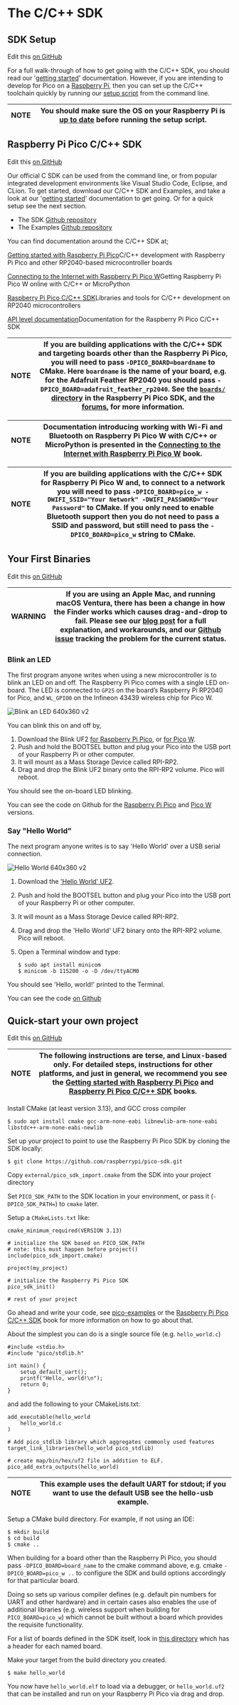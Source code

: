# The C/C++ SDK

## SDK Setup

Edit this [on GitHub](https://github.com/raspberrypi/documentation/blob/develop/documentation/asciidoc/microcontrollers/c_sdk/sdk_setup.adoc)

For a full walk-through of how to get going with the C/C++ SDK, you should read our '[getting started](https://datasheets.raspberrypi.com/pico/getting-started-with-pico.pdf)' documentation. However, if you are intending to develop for Pico on a [Raspberry Pi](https://www.raspberrypi.com/documentation/computers/os.html), then you can set up the C/C++ toolchain quickly by running our [setup script](https://raw.githubusercontent.com/raspberrypi/pico-setup/master/pico_setup.sh) from the command line.

| NOTE | You should make sure the OS on your Raspberry Pi is [up to date](https://www.raspberrypi.com/documentation/computers/os.html#update-software) before running the setup script. |
| ------ | --------------------------------------------------------------------------------------- |

## Raspberry Pi Pico C/C++ SDK

Edit this [on GitHub](https://github.com/raspberrypi/documentation/blob/develop/documentation/asciidoc/microcontrollers/c_sdk/official_sdk.adoc)

Our official C SDK can be used from the command line, or from popular integrated development environments like Visual Studio Code, Eclipse, and CLion. To get started, download our C/C++ SDK and Examples, and take a look at our '[getting started](https://datasheets.raspberrypi.com/pico/getting-started-with-pico.pdf)' documentation to get going. Or for a quick setup see the next section.

* The SDK [Github repository](https://github.com/raspberrypi/pico-sdk)
* The Examples [Github repository](https://github.com/raspberrypi/pico-examples)

You can find documentation around the C/C++ SDK at;

[Getting started with Raspberry Pi Pico](https://datasheets.raspberrypi.com/pico/getting-started-with-pico.pdf)C/C++ development with Raspberry Pi Pico and other RP2040-based microcontroller boards

[Connecting to the Internet with Raspberry Pi Pico W](https://datasheets.raspberrypi.com/picow/connecting-to-the-internet-with-pico-w.pdf)Getting Raspberry Pi Pico W online with C/C++ or MicroPython

[Raspberry Pi Pico C/C++ SDK](https://datasheets.raspberrypi.com/pico/raspberry-pi-pico-c-sdk.pdf)Libraries and tools for C/C++ development on RP2040 microcontrollers

[API level documentation](https://www.raspberrypi.com/documentation/pico-sdk/index_doxygen.html)Documentation for the Raspberry Pi Pico C/C++ SDK

| NOTE | If you are building applications with the C/C++ SDK and targeting boards other than the Raspberry Pi Pico, you will need to pass `-DPICO_BOARD=boardname` to CMake. Here `boardname` is the name of your board, e.g. for the Adafruit Feather RP2040 you should pass `-DPICO_BOARD=adafruit_feather_rp2040`. See the [`boards/`](https://github.com/raspberrypi/pico-sdk/tree/master/src/boards)​[ directory](https://github.com/raspberrypi/pico-sdk/tree/master/src/boards) in the Raspberry Pi Pico SDK, and the [forums](https://forums.raspberrypi.com/viewtopic.php?f=147&t=304393), for more information. |
| ------ | ------------------------------------------------------------------------------------------------------------------------------------------------------------------------------------------------------------------------------------------------------------------------------------------------------------ |

| NOTE | Documentation introducing working with Wi-Fi and Bluetooth on Raspberry Pi Pico W with C/C++ or MicroPython is presented in the [Connecting to the Internet with Raspberry Pi Pico W](https://datasheets.raspberrypi.com/picow/connecting-to-the-internet-with-pico-w.pdf) book. |
| ------ | ---------------------------------------------------------------------------------------------------------------------------------------- |

| NOTE | If you are building applications with the C/C++ SDK for Raspberry Pi Pico W and, to connect to a network you will need to pass `-DPICO_BOARD=pico_w -DWIFI_SSID="Your Network" -DWIFI_PASSWORD="Your Password"` to CMake. If you only need to enable Bluetooth support then you do not need to pass a SSID and password, but still need to pass the `-DPICO_BOARD=pico_w` string to CMake. |
| ------ | --------------------------------------------------------------------------------------------------------------------------------------------------------------------------------------------------------------------------------------------------------------------------------------- |

## Your First Binaries

Edit this [on GitHub](https://github.com/raspberrypi/documentation/blob/develop/documentation/asciidoc/microcontrollers/c_sdk/your_first_binary.adoc)

| WARNING | If you are using an Apple Mac, and running macOS Ventura, there has been a change in how the Finder works which causes drag-and-drop to fail. Please see our [blog post](https://www.raspberrypi.com/news/the-ventura-problem/) for a full explanation, and workarounds, and our [Github issue](https://github.com/raspberrypi/pico-sdk/issues/1081) tracking the problem for the current status. |
| --------- | -------------------------------------------------------------------------------------------------------------------------------------------------------------------------------------------------------------------------------------------------------------- |

### Blink an LED

The first program anyone writes when using a new microcontroller is to blink an LED on and off. The Raspberry Pi Pico comes with a single LED on-board. The LED is connected to `GP25` on the board’s Raspberry Pi RP2040 for Pico, and `WL_GPIO0` on the Infineon 43439 wireless chip for Pico W.

![Blink an LED 640x360 v2](https://www.raspberrypi.com/documentation/microcontrollers/images/Blink-an-LED-640x360-v2.gif)

You can blink this on and off by,

1. Download the Blink UF2 [for Raspberry Pi Pico](https://datasheets.raspberrypi.com/soft/blink.uf2), or [for Pico W](https://datasheets.raspberrypi.com/soft/blink_picow.uf2).
2. Push and hold the BOOTSEL button and plug your Pico into the USB port of your Raspberry Pi or other computer.
3. It will mount as a Mass Storage Device called RPI-RP2.
4. Drag and drop the Blink UF2 binary onto the RPI-RP2 volume. Pico will reboot.

You should see the on-board LED blinking.

You can see the code on Github for the [Raspberry Pi Pico](https://github.com/raspberrypi/pico-examples/blob/master/blink/blink.c) and [Pico W](https://github.com/raspberrypi/pico-examples/blob/master/pico_w/wifi/blink/picow_blink.c) versions.

### Say "Hello World"

The next program anyone writes is to say 'Hello World' over a USB serial connection.

![Hello World 640x360 v2](https://www.raspberrypi.com/documentation/microcontrollers/images/Hello-World-640x360-v2.gif)

1. Download the [&apos;Hello World&apos; UF2](https://datasheets.raspberrypi.com/soft/hello_world.uf2).
2. Push and hold the BOOTSEL button and plug your Pico into the USB port of your Raspberry Pi or other computer.
3. It will mount as a Mass Storage Device called RPI-RP2.
4. Drag and drop the 'Hello World' UF2 binary onto the RPI-RP2 volume. Pico will reboot.
5. Open a Terminal window and type:

    ```
    $ sudo apt install minicom
    $ minicom -b 115200 -o -D /dev/ttyACM0
    ```

You should see 'Hello, world!' printed to the Terminal.

You can see the code [on Github](https://github.com/raspberrypi/pico-examples/blob/master/hello_world/usb/hello_usb.c)

## Quick-start your own project

Edit this [on GitHub](https://github.com/raspberrypi/documentation/blob/develop/documentation/asciidoc/microcontrollers/c_sdk/quick_start.adoc)

| NOTE | The following instructions are terse, and Linux-based only. For detailed steps, instructions for other platforms, and just in general, we recommend you see the [Getting started with Raspberry Pi Pico](https://datasheets.raspberrypi.com/pico/getting-started-with-pico.pdf) and [Raspberry Pi Pico C/C++ SDK](https://datasheets.raspberrypi.com/pico/raspberry-pi-pico-c-sdk.pdf) books. |
| ------ | ------------------------------------------------------------------------------------------------------------------------------------------------------------------------------ |

Install CMake (at least version 3.13), and GCC cross compiler

```
$ sudo apt install cmake gcc-arm-none-eabi libnewlib-arm-none-eabi libstdc++-arm-none-eabi-newlib
```

Set up your project to point to use the Raspberry Pi Pico SDK by cloning the SDK locally:

```
$ git clone https://github.com/raspberrypi/pico-sdk.git
```

Copy `external/pico_sdk_import.cmake` from the SDK into your project directory

Set `PICO_SDK_PATH` to the SDK location in your environment, or pass it (`-DPICO_SDK_PATH=`) to `cmake` later.

Setup a `CMakeLists.txt` like:

```
cmake_minimum_required(VERSION 3.13)

# initialize the SDK based on PICO_SDK_PATH
# note: this must happen before project()
include(pico_sdk_import.cmake)

project(my_project)

# initialize the Raspberry Pi Pico SDK
pico_sdk_init()

# rest of your project
```

Go ahead and write your code, see [pico-examples](https://github.com/raspberrypi/pico-examples) or the [Raspberry Pi Pico C/C++ SDK](https://datasheets.raspberrypi.com/pico/raspberry-pi-pico-c-sdk.pdf) book for more information on how to go about that.

About the simplest you can do is a single source file (e.g. `hello_world.c`)

```
#include <stdio.h>
#include "pico/stdlib.h"

int main() {
    setup_default_uart();
    printf("Hello, world!\n");
    return 0;
}
```

and add the following to your CMakeLists.txt:

```
add_executable(hello_world
    hello_world.c
)

# Add pico_stdlib library which aggregates commonly used features
target_link_libraries(hello_world pico_stdlib)

# create map/bin/hex/uf2 file in addition to ELF.
pico_add_extra_outputs(hello_world)
```

| NOTE | This example uses the default UART for stdout; if you want to use the default USB see the hello-usb example. |
| ------ | -------------------------------------------------------------------------------------------------------------- |

Setup a CMake build directory. For example, if not using an IDE:

```
$ mkdir build
$ cd build
$ cmake ..
```

When building for a board other than the Raspberry Pi Pico, you should pass `-DPICO_BOARD=board_name` to the cmake command above, e.g. cmake `-DPICO_BOARD=pico_w ..` to configure the SDK and build options accordingly for that particular board.

Doing so sets up various compiler defines (e.g. default pin numbers for UART and other hardware) and in certain cases also enables the use of additional libraries (e.g. wireless support when building for `PICO_BOARD=pico_w`) which cannot be built without a board which provides the requisite functionality.

For a list of boards defined in the SDK itself, look in [this directory](https://github.com/raspberrypi/pico-sdk/blob/master/src/boards/include/boards) which has a header for each named board.

Make your target from the build directory you created.

```
$ make hello_world
```

You now have `hello_world.elf` to load via a debugger, or `hello_world.uf2` that can be installed and run on your Raspberry Pi Pico via drag and drop.
